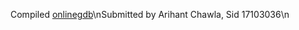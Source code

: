 Compiled [onlinegdb](onlinegdb.cpm/online_java_compiler)\nSubmitted by Arihant Chawla, Sid 17103036\n
